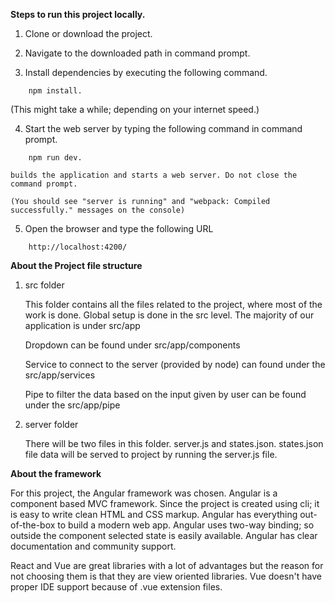 
**Steps to run this project locally.**

1. Clone or download the project.

2. Navigate to the downloaded path in command prompt.

3. Install dependencies by executing the following command.

```
    npm install.
```
   (This might take a while; depending on your internet speed.)

4. Start the web server by typing the following command in command prompt.

```
    npm run dev.    
```
    builds the application and starts a web server. Do not close the command prompt.

    (You should see "server is running" and "webpack: Compiled successfully." messages on the console)    

5. Open the browser and type the following URL 
```    
    http://localhost:4200/
```


**About the Project file structure**

1. src folder

    This folder contains all the files related to the project, where most of the work is done. Global setup is done in the src level. The majority of our application is under src/app

    Dropdown can be found under src/app/components 

    Service to connect to the server (provided by node) can found under the src/app/services

    Pipe to filter the data based on the input given by user can be found under the src/app/pipe

2. server folder 

    There will be two files in this folder. server.js and states.json. states.json file data will be served to project by running the server.js file.


**About the framework**

For this project, the Angular framework was chosen. Angular is a component based MVC framework. Since the project is created using cli; it is easy to write clean HTML and CSS markup. Angular has everything out-of-the-box to build a modern web app. Angular uses two-way binding; so outside the component selected state is easily available.
Angular has clear documentation and community support. 

React and Vue are great libraries with a lot of advantages but the reason for not choosing them is that they are view oriented libraries. Vue doesn't have proper IDE support because of .vue extension files.